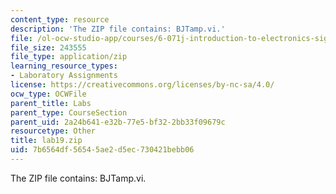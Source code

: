 ```yaml
---
content_type: resource
description: 'The ZIP file contains: BJTamp.vi.'
file: /ol-ocw-studio-app/courses/6-071j-introduction-to-electronics-signals-and-measurement-spring-2006/7b6564df56545ae2d5ec730421bebb06_lab19.zip
file_size: 243555
file_type: application/zip
learning_resource_types:
- Laboratory Assignments
license: https://creativecommons.org/licenses/by-nc-sa/4.0/
ocw_type: OCWFile
parent_title: Labs
parent_type: CourseSection
parent_uid: 2a24b641-e32b-77e5-bf32-2bb33f09679c
resourcetype: Other
title: lab19.zip
uid: 7b6564df-5654-5ae2-d5ec-730421bebb06
---
```

The ZIP file contains: BJTamp.vi.